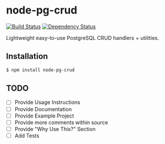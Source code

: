 # node-pg-crud

[![Build Status](https://travis-ci.com/howard-e/node-pg-crud.svg?branch=main)](https://travis-ci.com/howard-e/node-pg-crud)
[![Dependency Status](https://david-dm.org/howard-e/node-pg-crud.svg?branch=main)](https://david-dm.org/howard-e/node-pg-crud?branch=main)

Lightweight easy-to-use PostgreSQL CRUD handlers + utilities.

## Installation

```bash
$ npm install node-pg-crud
```

## TODO

- [ ] Provide Usage Instructions
- [ ] Provide Documentation
- [ ] Provide Example Project
- [ ] Provide more comments within source
- [ ] Provide "Why Use This?" Section
- [ ] Add Tests
